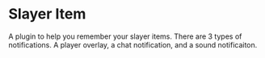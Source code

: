 # Slayer Item
A plugin to help you remember your slayer items. 
There are 3 types of notifications. A player overlay, a chat notification, and a sound notificaiton.
